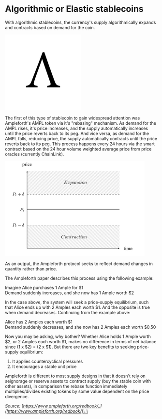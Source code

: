 # Algorithmic or Elastic stablecoins

With algorithmic stablecoins, the currency's supply algorithmically expands and contracts based on demand for the coin.

![](../.gitbook/assets/image%20%2836%29.png)

The first of this type of stablecoin to gain widespread attention was Ampleforth's AMPL token via it's "rebasing" mechanism. As demand for the AMPL rises, it's price increases, and the supply automatically increases until the price reverts back to its peg. And vice versa, as demand for the AMPL falls, reducing price, the supply automatically contracts until the price reverts back to its peg. This process happens every 24 hours via the smart contract based on the 24 hour volume weighted average price from price oracles \(currently ChainLink\).

![](../.gitbook/assets/image%20%2870%29.png)

As an output, the Ampleforth protocol seeks to reflect demand changes in quantity rather than price.

The Ampleforth paper describes this process using the following example:

Imagine Alice purchases 1 Ample for $1  
Demand suddenly increases, and she now has 1 Ample worth $2

In the case above, the system will seek a price-supply equilibrium, such that Alice ends up with 2 Amples each worth $1. And the opposite is true when demand decreases. Continuing from the example above:

Alice has 2 Amples each worth $1  
Demand suddenly decreases, and she now has 2 Amples each worth $0.50

Now you may be asking, why bother? Whether Alice holds 1 Ample worth $2, or 2 Amples each worth $1, makes no difference in terms of net balance since \(1 x $2\) = \(2 x $1\). But there are two key benefits to seeking price-supply equilibrium:

1. It applies countercyclical pressures
2. It encourages a stable unit price

Ampleforth is different to most supply designs in that it doesn't rely on seignorage or reserve assets to contract supply \(buy the stable coin with other assets\), in comparison the rebase function immediately multiplies/divides existing tokens by some value dependent on the price divergence.

_Source:_ [_https://www.ampleforth.org/redbook/_](https://www.ampleforth.org/redbook/)\_\_

